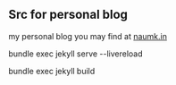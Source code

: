 ## Src for personal blog
my personal blog you may find at [naumk.in](http://naumk.in/)

bundle exec jekyll serve --livereload

bundle exec jekyll build
